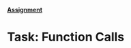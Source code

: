 **[Assignment](https://cs.brown.edu/courses/csci1730/2022/mystery.html)**

# Task: Function Calls



